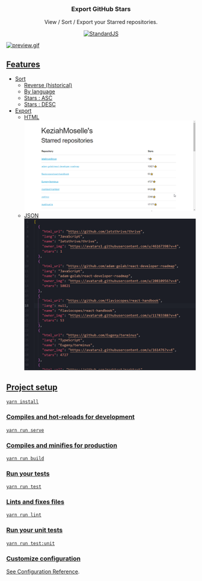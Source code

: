 <h3 align="center">Export GitHub Stars</h3>
 <p align="center">
   View / Sort / Export your Starred repositories.
   <br>
<p align="center">
<a href='https://github.com/standard/standard'> <img src='https://cdn.rawgit.com/standard/standard/master/badge.svg' alt='StandardJS'</a>
</p>

![preview.gif](./preview.gif)

## Features
- Sort
  - Reverse (historical)
  - By language
  - Stars : ASC
  - Stars : DESC
- Export
  - HTML
  ![export-html](./export-html.png)
  - JSON
  ![export-json](./export-json.png)

## Project setup
```
yarn install
```

### Compiles and hot-reloads for development
```
yarn run serve
```

### Compiles and minifies for production
```
yarn run build
```

### Run your tests
```
yarn run test
```

### Lints and fixes files
```
yarn run lint
```

### Run your unit tests
```
yarn run test:unit
```

### Customize configuration
See [Configuration Reference](https://cli.vuejs.org/config/).
